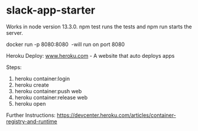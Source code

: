 # slack-app-starter
Works in node version 13.3.0.  npm test runs the tests and npm run starts the server.

docker run -p 8080:8080 <image name> -will run on port 8080

Heroku Deploy:
www.heroku.com -  A website that auto deploys apps

Steps:
1. heroku container:login
2. heroku create
3. heroku container:push web
4. heroku container:release web
5. heroku open

Further Instructions: https://devcenter.heroku.com/articles/container-registry-and-runtime
